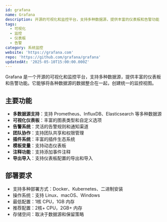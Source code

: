 ```yaml
---
id: grafana
name: Grafana
description: 开源的可视化和监控平台，支持多种数据源，提供丰富的仪表板和告警功能
tags:
  - 可视化
  - 监控
  - 仪表板
  - 告警
category: 系统监控
website: 'https://grafana.com'
repo: 'https://github.com/grafana/grafana'
updatedAt: '2025-05-10T15:00:00.000Z'
---
```


Grafana 是一个开源的可视化和监控平台，支持多种数据源，提供丰富的仪表板和告警功能。它能够将各种数据源的数据整合在一起，创建统一的监控视图。

## 主要功能

- **多数据源支持**：支持 Prometheus、InfluxDB、Elasticsearch 等多种数据源
- **可视化仪表板**：丰富的图表类型和自定义选项
- **告警系统**：灵活的告警规则和通知渠道
- **团队协作**：支持团队共享和权限管理
- **插件系统**：丰富的插件生态系统
- **模板变量**：支持动态仪表板
- **注释功能**：支持添加事件注释
- **导出导入**：支持仪表板配置的导出和导入

## 部署要求

- 支持多种部署方式：Docker、Kubernetes、二进制安装
- 操作系统：支持 Linux、macOS、Windows
- 最低配置：1核 CPU，1GB 内存
- 推荐配置：2核+ CPU，2GB+ 内存
- 存储空间：取决于数据源和保留策略 